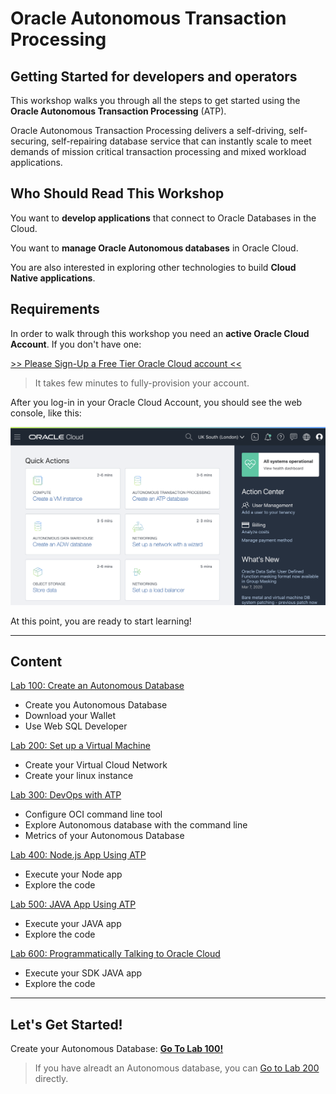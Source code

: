 # Oracle Autonomous Transaction Processing

## Getting Started for developers and operators

This workshop walks you through all the steps to get started using the **Oracle Autonomous Transaction Processing** (ATP).

Oracle Autonomous Transaction Processing delivers a self-driving, self-securing, self-repairing database service that can instantly scale to meet demands of mission critical transaction processing and mixed workload applications.

## Who Should Read This Workshop

You want to **develop applications** that connect to Oracle Databases in the Cloud.

You want to **manage Oracle Autonomous databases** in Oracle Cloud.

You are also interested in exploring other technologies to build **Cloud Native applications**.

## Requirements

In order to walk through this workshop you need an **active Oracle Cloud Account**. If you don't have one:

[>> Please Sign-Up a Free Tier Oracle Cloud account <<](http://bit.ly/34TzwGf)

> It takes few minutes to fully-provision your account.

After you log-in in your Oracle Cloud Account, you should see the web console, like this:

![Oracle Cloud Web Console](./images/webconsole.png)

At this point, you are ready to start learning!

---

## Content

[Lab 100: Create an Autonomous Database](lab100/README.md)

- Create you Autonomous Database
- Download your Wallet
- Use Web SQL Developer

[Lab 200: Set up a Virtual Machine](lab200/README.md)

- Create your Virtual Cloud Network
- Create your linux instance

[Lab 300: DevOps with ATP](lab300/README.md)

- Configure OCI command line tool
- Explore Autonomous database with the command line
- Metrics of your Autonomous Database

[Lab 400: Node.js App Using ATP](lab400/README.md)

- Execute your Node app
- Explore the code

[Lab 500: JAVA App Using ATP](lab500/README.md)

- Execute your JAVA app
- Explore the code

[Lab 600: Programmatically Talking to Oracle Cloud](lab600/README.md)

- Execute your SDK JAVA app
- Explore the code

---

## Let's Get Started!

Create your Autonomous Database: [**Go To Lab 100!**](./lab100/README.md)

> If you have alreadt an Autonomous database, you can [Go to Lab 200](./lab200/README.md) directly.
